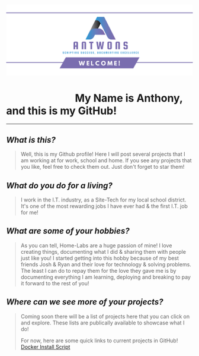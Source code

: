 <img src="https://github.com/antwons/antwons/blob/main/Resources/Photos/design-0471ad3f-30dd-4638-abad-fbc12c880f38%20(1).png"> 

# &nbsp;&nbsp;&nbsp;&nbsp;&nbsp;&nbsp;&nbsp;&nbsp;&nbsp;&nbsp;&nbsp;&nbsp;&nbsp;&nbsp;&nbsp;&nbsp;&nbsp;&nbsp;&nbsp;&nbsp;&nbsp;&nbsp;&nbsp;&nbsp;&nbsp;&nbsp;&nbsp; My Name is Anthony, and this is my GitHub!
---
## *What is this?* 
> Well, this is my Github profile! Here I will post several projects that I am working at for work, school and home. If you see any projects that you like, feel free to check them out. Just don't forget to star them!

## *What do you do for a living?*
> I work in the I.T. industry, as a Site-Tech for my local school district. It's one of the most rewarding jobs I have ever had & the first I.T. job for me!

## *What are some of your hobbies?* 
> As you can tell, Home-Labs are a huge passion of mine! I love creating things, documenting what I did & sharing them with people just like you! I started getting into this hobby because of my best friends Josh & Ryan and their love for technology & solving problems. The least I can do to repay them for the love they gave me is by documenting everything I am learning, deploying and breaking to pay it forward to the rest of you!

## *Where can we see more of your projects?*
> Coming soon there will be a list of projects here that you can click on and explore. These lists are publically available to showcase what I do!
>
> For now, here are some quick links to current projects in GitHub!
> [Docker Install Script](https://github.com/antwons/Docker-Install)

